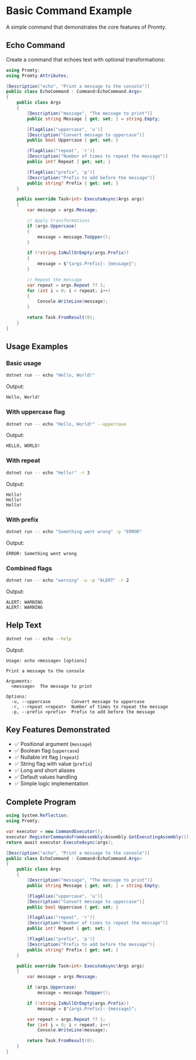 # Basic Command Example

A simple command that demonstrates the core features of Promty.

## Echo Command

Create a command that echoes text with optional transformations:

```csharp
using Promty;
using Promty.Attributes;

[Description("echo", "Print a message to the console")]
public class EchoCommand : Command<EchoCommand.Args>
{
    public class Args
    {
        [Description("message", "The message to print")]
        public string Message { get; set; } = string.Empty;

        [FlagAlias("uppercase", 'u')]
        [Description("Convert message to uppercase")]
        public bool Uppercase { get; set; }

        [FlagAlias("repeat", 'r')]
        [Description("Number of times to repeat the message")]
        public int? Repeat { get; set; }

        [FlagAlias("prefix", 'p')]
        [Description("Prefix to add before the message")]
        public string? Prefix { get; set; }
    }

    public override Task<int> ExecuteAsync(Args args)
    {
        var message = args.Message;

        // Apply transformations
        if (args.Uppercase)
        {
            message = message.ToUpper();
        }

        if (!string.IsNullOrEmpty(args.Prefix))
        {
            message = $"{args.Prefix}: {message}";
        }

        // Repeat the message
        var repeat = args.Repeat ?? 1;
        for (int i = 0; i < repeat; i++)
        {
            Console.WriteLine(message);
        }

        return Task.FromResult(0);
    }
}
```

## Usage Examples

### Basic usage
```bash
dotnet run -- echo "Hello, World!"
```
Output:
```
Hello, World!
```

### With uppercase flag
```bash
dotnet run -- echo "Hello, World!" --uppercase
```
Output:
```
HELLO, WORLD!
```

### With repeat
```bash
dotnet run -- echo "Hello!" -r 3
```
Output:
```
Hello!
Hello!
Hello!
```

### With prefix
```bash
dotnet run -- echo "Something went wrong" -p "ERROR"
```
Output:
```
ERROR: Something went wrong
```

### Combined flags
```bash
dotnet run -- echo "warning" -u -p "ALERT" -r 2
```
Output:
```
ALERT: WARNING
ALERT: WARNING
```

## Help Text

```bash
dotnet run -- echo --help
```

Output:
```
Usage: echo <message> [options]

Print a message to the console

Arguments:
  <message>  The message to print

Options:
  -u, --uppercase        Convert message to uppercase
  -r, --repeat <repeat>  Number of times to repeat the message
  -p, --prefix <prefix>  Prefix to add before the message
```

## Key Features Demonstrated

- ✅ Positional argument (`message`)
- ✅ Boolean flag (`uppercase`)
- ✅ Nullable int flag (`repeat`)
- ✅ String flag with value (`prefix`)
- ✅ Long and short aliases
- ✅ Default values handling
- ✅ Simple logic implementation

## Complete Program

```csharp
using System.Reflection;
using Promty;

var executor = new CommandExecutor();
executor.RegisterCommandsFromAssembly(Assembly.GetExecutingAssembly());
return await executor.ExecuteAsync(args);

[Description("echo", "Print a message to the console")]
public class EchoCommand : Command<EchoCommand.Args>
{
    public class Args
    {
        [Description("message", "The message to print")]
        public string Message { get; set; } = string.Empty;

        [FlagAlias("uppercase", 'u')]
        [Description("Convert message to uppercase")]
        public bool Uppercase { get; set; }

        [FlagAlias("repeat", 'r')]
        [Description("Number of times to repeat the message")]
        public int? Repeat { get; set; }

        [FlagAlias("prefix", 'p')]
        [Description("Prefix to add before the message")]
        public string? Prefix { get; set; }
    }

    public override Task<int> ExecuteAsync(Args args)
    {
        var message = args.Message;

        if (args.Uppercase)
            message = message.ToUpper();

        if (!string.IsNullOrEmpty(args.Prefix))
            message = $"{args.Prefix}: {message}";

        var repeat = args.Repeat ?? 1;
        for (int i = 0; i < repeat; i++)
            Console.WriteLine(message);

        return Task.FromResult(0);
    }
}
```
